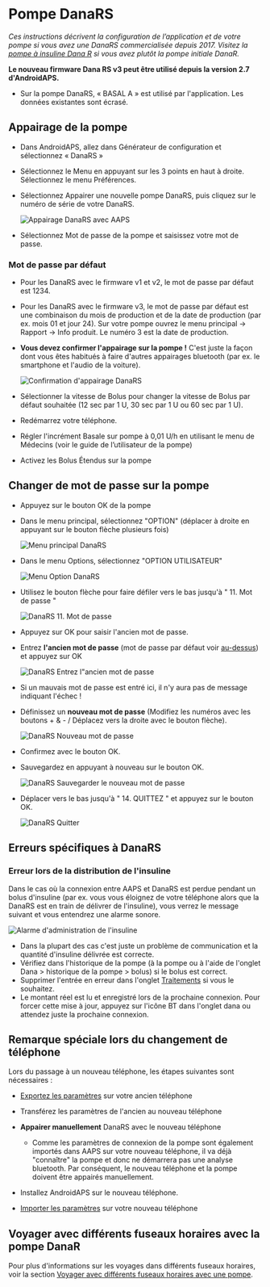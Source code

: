 # Pompe DanaRS

_Ces instructions décrivent la configuration de l’application et de votre pompe si vous avez une DanaRS commercialisée depuis 2017. Visitez la [pompe à insuline Dana R](./DanaR-Insulin-Pump) si vous avez plutôt la pompe initiale DanaR._

**Le nouveau firmware Dana RS v3 peut être utilisé depuis la version 2.7 d'AndroidAPS.**

* Sur la pompe DanaRS, « BASAL A » est utilisé par l'application. Les données existantes sont écrasé.

## Appairage de la pompe

* Dans AndroidAPS, allez dans Générateur de configuration et sélectionnez « DanaRS »

* Sélectionnez le Menu en appuyant sur les 3 points en haut à droite. Sélectionnez le menu Préférences.

* Sélectionnez Appairer une nouvelle pompe DanaRS, puis cliquez sur le numéro de série de votre DanaRS.

  ![Appairage DanaRS avec AAPS](../images/AAPS_DanaRSPairing.png)

* Sélectionnez Mot de passe de la pompe et saisissez votre mot de passe.

### Mot de passe par défaut

* Pour les DanaRS avec le firmware v1 et v2, le mot de passe par défaut est 1234.
* Pour les DanaRS avec le firmware v3, le mot de passe par défaut est une combinaison du mois de production et de la date de production (par ex. mois 01 et jour 24). Sur votre pompe ouvrez le menu principal -> Rapport -> Info produit. Le numéro 3 est la date de production.

* **Vous devez confirmer l'appairage sur la pompe !** C'est juste la façon dont vous êtes habitués à faire d'autres appairages bluetooth (par ex. le smartphone et l'audio de la voiture).

  ![Confirmation d'appairage DanaRS](../images/DanaRS_Pairing.png)

* Sélectionner la vitesse de Bolus pour changer la vitesse de Bolus par défaut souhaitée (12 sec par 1 U, 30 sec par 1 U ou 60 sec par 1 U).
* Redémarrez votre téléphone.
* Régler l'incrément Basale sur pompe à 0,01 U/h en utilisant le menu de Médecins (voir le guide de l’utilisateur de la pompe)
* Activez les Bolus Étendus sur la pompe

## Changer de mot de passe sur la pompe

* Appuyez sur le bouton OK de la pompe
* Dans le menu principal, sélectionnez "OPTION" (déplacer à droite en appuyant sur le bouton flèche plusieurs fois)

  ![Menu principal DanaRS](../images/DanaRSPW_01_MainMenu.png)

* Dans le menu Options, sélectionnez "OPTION UTILISATEUR"

  ![Menu Option DanaRS](../images/DanaRSPW_02_OptionMenu.png)

* Utilisez le bouton flèche pour faire défiler vers le bas jusqu'à " 11. Mot de passe "

  ![DanaRS 11. Mot de passe](../images/DanaRSPW_03_11PW.png)

* Appuyez sur OK pour saisir l'ancien mot de passe.

* Entrez **l'ancien mot de passe** (mot de passe par défaut voir [au-dessus](#mot-de-passe-par-defaut)) et appuyez sur OK

  ![DanaRS Entrez l"ancien mot de passe](../images/DanaRSPW_04_11PWenter.png)

* Si un mauvais mot de passe est entré ici, il n'y aura pas de message indiquant l'échec !
* Définissez un **nouveau mot de passe** (Modifiez les numéros avec les boutons + & - / Déplacez vers la droite avec le bouton flèche).

  ![DanaRS Nouveau mot de passe](../images/DanaRSPW_05_PWnew.png)

* Confirmez avec le bouton OK.
* Sauvegardez en appuyant à nouveau sur le bouton OK.

  ![DanaRS Sauvegarder le nouveau mot de passe](../images/DanaRSPW_06_PWnewSave.png)

* Déplacer vers le bas jusqu'à " 14. QUITTEZ " et appuyez sur le bouton OK.

  ![DanaRS Quitter](../images/DanaRSPW_07_Exit.png)

## Erreurs spécifiques à DanaRS

### Erreur lors de la distribution de l'insuline
Dans le cas où la connexion entre AAPS et DanaRS est perdue pendant un bolus d'insuline (par ex. vous vous éloignez de votre téléphone alors que la DanaRS est en train de délivrer de l'insuline), vous verrez le message suivant et vous entendrez une alarme sonore.

![Alarme d'administration de l'insuline](../images/DanaRS_Error_bolus.png)

* Dans la plupart des cas c'est juste un problème de communication et la quantité d'insuline délivrée est correcte.
* Vérifiez dans l'historique de la pompe (à la pompe ou à l'aide de l'onglet Dana > historique de la pompe > bolus) si le bolus est correct.
* Supprimer l'entrée en erreur dans l'onglet [Traitements](../Getting-Started/Screenshots#correction-de-glucides) si vous le souhaitez.
* Le montant réel est lu et enregistré lors de la prochaine connexion. Pour forcer cette mise à jour, appuyez sur l'icône BT dans l'onglet dana ou attendez juste la prochaine connexion.

## Remarque spéciale lors du changement de téléphone

Lors du passage à un nouveau téléphone, les étapes suivantes sont nécessaires :
* [Exportez les paramètres](../Usage/ExportImportSettings#export-settings) sur votre ancien téléphone
* Transférez les paramètres de l'ancien au nouveau téléphone
* **Appairer manuellement** DanaRS avec le nouveau téléphone

  * Comme les paramètres de connexion de la pompe sont également importés dans AAPS sur votre nouveau téléphone, il va déjà "connaître" la pompe et donc ne démarrera pas une analyse bluetooth. Par conséquent, le nouveau téléphone et la pompe doivent être appairés manuellement.
* Installez AndroidAPS sur le nouveau téléphone.
* [Importer les paramètres](../Usage/ExportImportSettings#importer-les-parametres) sur votre nouveau téléphone

## Voyager avec différents fuseaux horaires avec la pompe DanaR

Pour plus d'informations sur les voyages dans différents fuseaux horaires, voir la section [Voyager avec différents fuseaux horaires avec une pompe](../Usage/Timezone-traveling#danarv2-danars).
